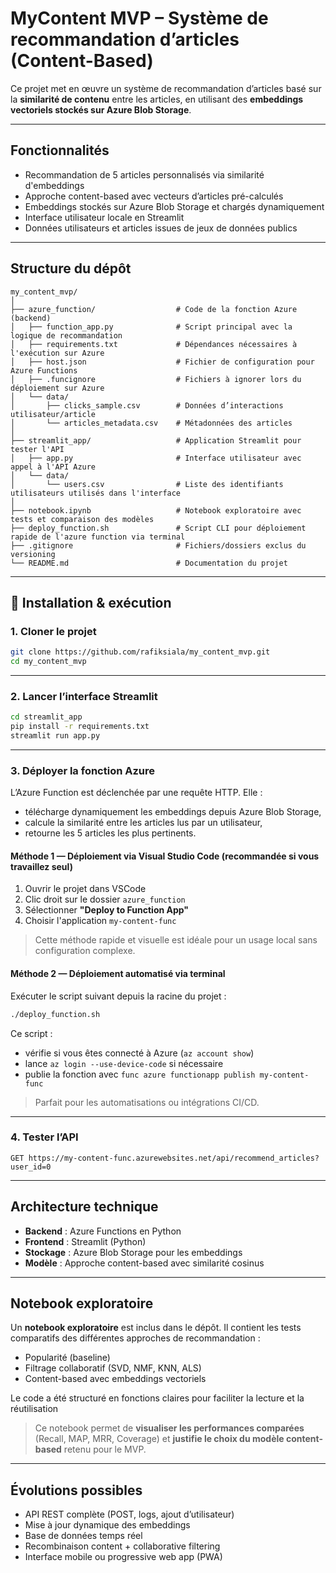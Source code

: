 # MyContent MVP – Système de recommandation d’articles (Content-Based)

Ce projet met en œuvre un système de recommandation d’articles basé sur la **similarité de contenu** entre les articles, en utilisant des **embeddings vectoriels stockés sur Azure Blob Storage**.

---

## Fonctionnalités

- Recommandation de 5 articles personnalisés via similarité d'embeddings
- Approche content-based avec vecteurs d’articles pré-calculés
- Embeddings stockés sur Azure Blob Storage et chargés dynamiquement
- Interface utilisateur locale en Streamlit
- Données utilisateurs et articles issues de jeux de données publics

---

## Structure du dépôt

```
my_content_mvp/
│
├── azure_function/                  # Code de la fonction Azure (backend)
│   ├── function_app.py              # Script principal avec la logique de recommandation
│   ├── requirements.txt             # Dépendances nécessaires à l'exécution sur Azure
│   ├── host.json                    # Fichier de configuration pour Azure Functions
│   ├── .funcignore                  # Fichiers à ignorer lors du déploiement sur Azure
│   └── data/
│       ├── clicks_sample.csv        # Données d’interactions utilisateur/article
│       └── articles_metadata.csv    # Métadonnées des articles
│
├── streamlit_app/                   # Application Streamlit pour tester l'API
│   ├── app.py                       # Interface utilisateur avec appel à l'API Azure
│   └── data/
│       └── users.csv                # Liste des identifiants utilisateurs utilisés dans l'interface
│
├── notebook.ipynb                   # Notebook exploratoire avec tests et comparaison des modèles
├── deploy_function.sh               # Script CLI pour déploiement rapide de l'azure function via terminal
├── .gitignore                       # Fichiers/dossiers exclus du versioning
└── README.md                        # Documentation du projet
```

---

## 🔧 Installation & exécution

### 1. Cloner le projet

```bash
git clone https://github.com/rafiksiala/my_content_mvp.git
cd my_content_mvp
```

---

### 2. Lancer l’interface Streamlit

```bash
cd streamlit_app
pip install -r requirements.txt
streamlit run app.py
```

---

### 3. Déployer la fonction Azure

L’Azure Function est déclenchée par une requête HTTP. Elle :

- télécharge dynamiquement les embeddings depuis Azure Blob Storage,
- calcule la similarité entre les articles lus par un utilisateur,
- retourne les 5 articles les plus pertinents.

#### Méthode 1 — Déploiement via Visual Studio Code (recommandée si vous travaillez seul)

1. Ouvrir le projet dans VSCode
2. Clic droit sur le dossier `azure_function`
3. Sélectionner **"Deploy to Function App"**
4. Choisir l'application `my-content-func`

> Cette méthode rapide et visuelle est idéale pour un usage local sans configuration complexe.

#### Méthode 2 — Déploiement automatisé via terminal

Exécuter le script suivant depuis la racine du projet :

```bash
./deploy_function.sh
```

Ce script :

- vérifie si vous êtes connecté à Azure (`az account show`)
- lance `az login --use-device-code` si nécessaire
- publie la fonction avec `func azure functionapp publish my-content-func`

> Parfait pour les automatisations ou intégrations CI/CD.

---

### 4. Tester l’API

```http
GET https://my-content-func.azurewebsites.net/api/recommend_articles?user_id=0
```

---

## Architecture technique

- **Backend** : Azure Functions en Python
- **Frontend** : Streamlit (Python)
- **Stockage** : Azure Blob Storage pour les embeddings
- **Modèle** : Approche content-based avec similarité cosinus

---

## Notebook exploratoire

Un **notebook exploratoire** est inclus dans le dépôt.
Il contient les tests comparatifs des différentes approches de recommandation :

* Popularité (baseline)
* Filtrage collaboratif (SVD, NMF, KNN, ALS)
* Content-based avec embeddings vectoriels

Le code a été structuré en fonctions claires pour faciliter la lecture et la réutilisation

> Ce notebook permet de **visualiser les performances comparées** (Recall, MAP, MRR, Coverage) et **justifie le choix du modèle content-based** retenu pour le MVP.
 
---

## Évolutions possibles

- API REST complète (POST, logs, ajout d’utilisateur)
- Mise à jour dynamique des embeddings
- Base de données temps réel
- Recombinaison content + collaborative filtering
- Interface mobile ou progressive web app (PWA)
